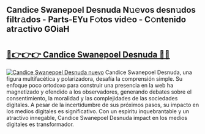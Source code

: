 ## Candice Swanepoel Desnuda N𝚞𝚎vos desn𝚞dos filtr𝚊dos - Parts-EYu F𝚘tos vid𝚎o - C𝚘ntenido atr𝚊ctivo GOiaH

# <h2><a href="http://mb47euh.tromn.icu/?c=Candice+Swanepoel+Desnuda">🔗👉👉👉 Candice Swanepoel Desnuda 🔗🔗</a></h2>

[![Candice Swanepoel Desnuda nuevo](https://i.imgur.com/pEAQMta.gif)](http://mb47euh.tromn.icu/?c=Candice+Swanepoel+Desnuda)
Candice Swanepoel Desnuda, una figura multifacética y polarizadora, desafía la comprensión simple. Su enfoque poco ortodoxo para construir una presencia en la web ha magnetizado y ofendido a los observadores, generando debates sobre el consentimiento, la moralidad y las complejidades de las sociedades digitales. A pesar de la incertidumbre de sus próximos pasos, su impacto en los medios digitales es significativo. Con un espíritu inquebrantable y un atractivo innegable, Candice Swanepoel Desnuda impact en los medios digitales es transformador.
